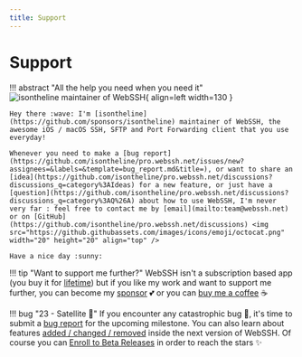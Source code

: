 ```yaml
---
title: Support
---
```


# Support

!!! abstract "All the help you need when you need it"
    ![isontheline maintainer of WebSSH](https://avatars.githubusercontent.com/u/44212923?v=4){ align=left width=130 }

    Hey there :wave: I'm [isontheline](https://github.com/sponsors/isontheline) maintainer of WebSSH, the awesome iOS / macOS SSH, SFTP and Port Forwarding client that you use everyday!

    Whenever you need to make a [bug report](https://github.com/isontheline/pro.webssh.net/issues/new?assignees=&labels=&template=bug_report.md&title=), or want to share an [idea](https://github.com/isontheline/pro.webssh.net/discussions?discussions_q=category%3AIdeas) for a new feature, or just have a [question](https://github.com/isontheline/pro.webssh.net/discussions?discussions_q=category%3AQ%26A) about how to use WebSSH, I'm never very far : feel free to contact me by [email](mailto:team@webssh.net) or on [GitHub](https://github.com/isontheline/pro.webssh.net/discussions) <img src="https://github.githubassets.com/images/icons/emoji/octocat.png" width="20" height="20" align="top" />

    Have a nice day :sunny:

!!! tip "Want to support me further?"
    WebSSH isn't a subscription based app (you buy it for [lifetime](/documentation/pricing/)) but if you like my work and want to support me further, you can become my [sponsor](https://github.com/sponsors/isontheline) :two_hearts: or you can [buy me a coffee](https://www.buymeacoffee.com/isontheline) :coffee:

!!! bug "23 - Satellite :satellite:"
    If you encounter any catastrophic bug :bug:, it's time to submit a [bug report](https://github.com/isontheline/pro.webssh.net/issues/new?assignees=&labels=&template=bug_report.md&title=) for the upcoming milestone.
    You can also learn about features [added / changed / removed](/documentation/changelog/23/) inside the next version of WebSSH.
    Of course you can [Enroll to Beta Releases](/documentation/becoming-external-tester/) in order to reach the stars :sparkles: